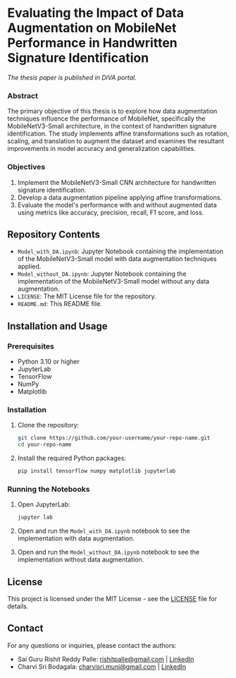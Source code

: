 # Evaluating the Impact of Data Augmentation on MobileNet Performance in Handwritten Signature Identification

*The thesis paper is published in DiVA portal.*

### Abstract

The primary objective of this thesis is to explore how data augmentation techniques influence the performance of MobileNet, specifically the MobileNetV3-Small architecture, in the context of handwritten signature identification. The study implements affine transformations such as rotation, scaling, and translation to augment the dataset and examines the resultant improvements in model accuracy and generalization capabilities.

### Objectives

1. Implement the MobileNetV3-Small CNN architecture for handwritten signature identification.
2. Develop a data augmentation pipeline applying affine transformations.
3. Evaluate the model's performance with and without augmented data using metrics like accuracy, precision, recall, F1 score, and loss.

## Repository Contents

- `Model_with_DA.ipynb`: Jupyter Notebook containing the implementation of the MobileNetV3-Small model with data augmentation techniques applied.
- `Model_without_DA.ipynb`: Jupyter Notebook containing the implementation of the MobileNetV3-Small model without any data augmentation.
- `LICENSE`: The MIT License file for the repository.
- `README.md`: This README file.

## Installation and Usage

### Prerequisites

- Python 3.10 or higher
- JupyterLab
- TensorFlow
- NumPy
- Matplotlib

### Installation

1. Clone the repository:

    ```bash
    git clone https://github.com/your-username/your-repo-name.git
    cd your-repo-name
    ```

2. Install the required Python packages:

    ```bash
    pip install tensorflow numpy matplotlib jupyterlab
    ```

### Running the Notebooks

1. Open JupyterLab:

    ```bash
    jupyter lab
    ```

2. Open and run the `Model_with_DA.ipynb` notebook to see the implementation with data augmentation.
3. Open and run the `Model_without_DA.ipynb` notebook to see the implementation without data augmentation.


## License

This project is licensed under the MIT License - see the [LICENSE](LICENSE) file for details.

## Contact

For any questions or inquiries, please contact the authors:

- Sai Guru Rishit Reddy Palle: [rishitpalle@gmail.com](mailto:rishitpalle@gmail.com) | [LinkedIn](https://www.linkedin.com/in/rishit-reddy-palle/)
- Charvi Sri Bodagala: [charvisri.muni@gmail.com](mailto:charvisri.muni@gmail.com) | [LinkedIn](https://www.linkedin.com/in/charvi-sri-bodagala-2900a9217/)


